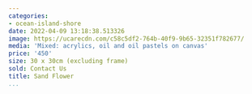 ```yaml
---
categories:
- ocean-island-shore
date: 2022-04-09 13:18:38.513326
image: https://ucarecdn.com/c58c5df2-764b-40f9-9b65-32351f782677/
media: 'Mixed: acrylics, oil and oil pastels on canvas'
price: '450'
size: 30 x 30cm (excluding frame)
sold: Contact Us
title: Sand Flower
...
```

